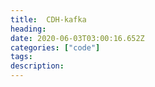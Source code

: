 ```yaml
---
title:  CDH-kafka
heading:
date: 2020-06-03T03:00:16.652Z
categories: ["code"]
tags: 
description: 
---
```


